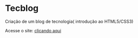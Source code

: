 # Tecblog
 Criação de um blog de tecnologia( introdução ao HTML5/CSS3)

Acesse o site:
[clicando aqui](https://fernandoestevao5150.github.io/Tecblog/)
